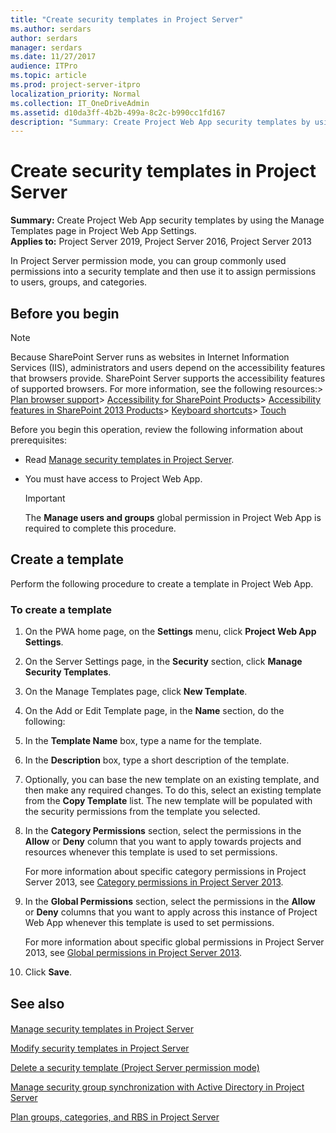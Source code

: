 ```yaml
---
title: "Create security templates in Project Server"
ms.author: serdars
author: serdars
manager: serdars
ms.date: 11/27/2017
audience: ITPro
ms.topic: article
ms.prod: project-server-itpro
localization_priority: Normal
ms.collection: IT_OneDriveAdmin
ms.assetid: d10da3ff-4b2b-499a-8c2c-b990cc1fd167
description: "Summary: Create Project Web App security templates by using the Manage Templates page in Project Web App Settings."
---
```


# Create security templates in Project Server
 
 **Summary:** Create Project Web App security templates by using the Manage Templates page in Project Web App Settings.<br/>
**Applies to:** Project Server 2019, Project Server 2016, Project Server 2013  
 
In Project Server permission mode, you can group commonly used permissions into a security template and then use it to assign permissions to users, groups, and categories.
  
## Before you begin

> [!NOTE]
>  Because SharePoint Server runs as websites in Internet Information Services (IIS), administrators and users depend on the accessibility features that browsers provide. SharePoint Server supports the accessibility features of supported browsers. For more information, see the following resources:> [Plan browser support](/SharePoint/install/browser-support-planning)> [Accessibility for SharePoint Products](/SharePoint/accessibility-guidelines)> [Accessibility features in SharePoint 2013 Products](https://go.microsoft.com/fwlink/p/?LinkId=246501)> [Keyboard shortcuts](https://go.microsoft.com/fwlink/p/?LinkID=246504)> [Touch](/windows/win32/wintouch/windows-touch-gestures-overview)
  
Before you begin this operation, review the following information about prerequisites:
  
- Read [Manage security templates in Project Server](manage-security-templates-in-project-server.md).
    
- You must have access to Project Web App.
    
    > [!IMPORTANT]
    > The **Manage users and groups** global permission in Project Web App is required to complete this procedure.
  
## Create a template

Perform the following procedure to create a template in Project Web App.
  
### To create a template

1. On the PWA home page, on the **Settings** menu, click **Project Web App Settings**.
    
2. On the Server Settings page, in the **Security** section, click **Manage Security Templates**.
    
3. On the Manage Templates page, click **New Template**.
    
4. On the Add or Edit Template page, in the **Name** section, do the following:
    
1. In the **Template Name** box, type a name for the template.
    
2. In the **Description** box, type a short description of the template.
    
3. Optionally, you can base the new template on an existing template, and then make any required changes. To do this, select an existing template from the **Copy Template** list. The new template will be populated with the security permissions from the template you selected.
    
5. In the **Category Permissions** section, select the permissions in the **Allow** or **Deny** column that you want to apply towards projects and resources whenever this template is used to set permissions.
    
    For more information about specific category permissions in Project Server 2013, see [Category permissions in Project Server 2013](category-permissions-in-project-server-2013.md).
    
6. In the **Global Permissions** section, select the permissions in the **Allow** or **Deny** columns that you want to apply across this instance of Project Web App whenever this template is used to set permissions.
    
    For more information about specific global permissions in Project Server 2013, see [Global permissions in Project Server 2013](global-permissions-in-project-server-2013.md).
    
7. Click **Save**.
    
## See also

#### 

[Manage security templates in Project Server](manage-security-templates-in-project-server.md)
  
[Modify security templates in Project Server](modify-security-templates-in-project-server.md)
  
[Delete a security template (Project Server permission mode)](delete-a-security-template-project-server-permission-mode.md)
  
[Manage security group synchronization with Active Directory in Project Server](manage-security-group-synchronization-with-active-directory-in-project-server.md)
  
[Plan groups, categories, and RBS in Project Server](plan-groups-categories-and-rbs-in-project-server.md)